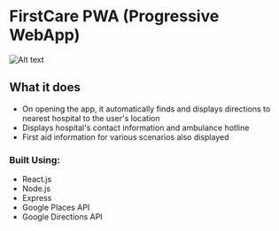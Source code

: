 # FirstCare PWA (Progressive WebApp)
![Alt text](FirstCare/client/public/logo512.png?raw=true "FirstCare")
## What it does
* On opening the app, it automatically finds and displays directions to nearest hospital to the user's location
* Displays hospital's contact information and ambulance hotline
* First aid information for various scenarios also displayed 

### Built Using:

- React.js
- Node.js
- Express
- Google Places API
- Google Directions API

